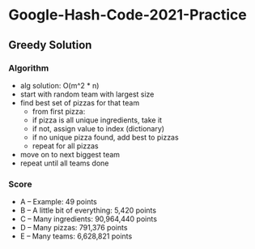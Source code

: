 # Google-Hash-Code-2021-Practice

## Greedy Solution
### Algorithm
- alg solution: O(m^2 * n)
- start with random team with largest size
- find best set of pizzas for that team
  - from first pizza:
  - if pizza is all unique ingredients, take it
  - if not, assign value to index (dictionary)
  - if no unique pizza found, add best to pizzas
  - repeat for all pizzas
- move on to next biggest team
- repeat until all teams done

### Score
- A – Example: 49 points
- B – A little bit of everything: 5,420 points
- C – Many ingredients: 90,964,440 points
- D – Many pizzas: 791,376 points
- E – Many teams: 6,628,821 points